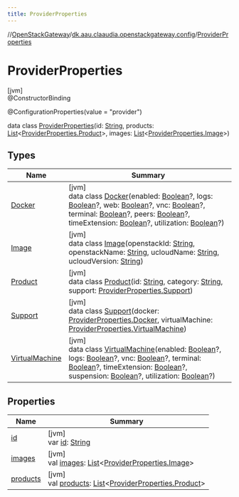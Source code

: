 ```yaml
---
title: ProviderProperties
---
```

//[OpenStackGateway](../../../index.html)/[dk.aau.claaudia.openstackgateway.config](../index.html)/[ProviderProperties](index.html)



# ProviderProperties



[jvm]\
@ConstructorBinding



@ConfigurationProperties(value = "provider")



data class [ProviderProperties](index.html)(id: [String](https://kotlinlang.org/api/latest/jvm/stdlib/kotlin/-string/index.html), products: [List](https://kotlinlang.org/api/latest/jvm/stdlib/kotlin.collections/-list/index.html)&lt;[ProviderProperties.Product](-product/index.html)&gt;, images: [List](https://kotlinlang.org/api/latest/jvm/stdlib/kotlin.collections/-list/index.html)&lt;[ProviderProperties.Image](-image/index.html)&gt;)



## Types


| Name | Summary |
|---|---|
| [Docker](-docker/index.html) | [jvm]<br>data class [Docker](-docker/index.html)(enabled: [Boolean](https://kotlinlang.org/api/latest/jvm/stdlib/kotlin/-boolean/index.html)?, logs: [Boolean](https://kotlinlang.org/api/latest/jvm/stdlib/kotlin/-boolean/index.html)?, web: [Boolean](https://kotlinlang.org/api/latest/jvm/stdlib/kotlin/-boolean/index.html)?, vnc: [Boolean](https://kotlinlang.org/api/latest/jvm/stdlib/kotlin/-boolean/index.html)?, terminal: [Boolean](https://kotlinlang.org/api/latest/jvm/stdlib/kotlin/-boolean/index.html)?, peers: [Boolean](https://kotlinlang.org/api/latest/jvm/stdlib/kotlin/-boolean/index.html)?, timeExtension: [Boolean](https://kotlinlang.org/api/latest/jvm/stdlib/kotlin/-boolean/index.html)?, utilization: [Boolean](https://kotlinlang.org/api/latest/jvm/stdlib/kotlin/-boolean/index.html)?) |
| [Image](-image/index.html) | [jvm]<br>data class [Image](-image/index.html)(openstackId: [String](https://kotlinlang.org/api/latest/jvm/stdlib/kotlin/-string/index.html), openstackName: [String](https://kotlinlang.org/api/latest/jvm/stdlib/kotlin/-string/index.html), ucloudName: [String](https://kotlinlang.org/api/latest/jvm/stdlib/kotlin/-string/index.html), ucloudVersion: [String](https://kotlinlang.org/api/latest/jvm/stdlib/kotlin/-string/index.html)) |
| [Product](-product/index.html) | [jvm]<br>data class [Product](-product/index.html)(id: [String](https://kotlinlang.org/api/latest/jvm/stdlib/kotlin/-string/index.html), category: [String](https://kotlinlang.org/api/latest/jvm/stdlib/kotlin/-string/index.html), support: [ProviderProperties.Support](-support/index.html)) |
| [Support](-support/index.html) | [jvm]<br>data class [Support](-support/index.html)(docker: [ProviderProperties.Docker](-docker/index.html), virtualMachine: [ProviderProperties.VirtualMachine](-virtual-machine/index.html)) |
| [VirtualMachine](-virtual-machine/index.html) | [jvm]<br>data class [VirtualMachine](-virtual-machine/index.html)(enabled: [Boolean](https://kotlinlang.org/api/latest/jvm/stdlib/kotlin/-boolean/index.html)?, logs: [Boolean](https://kotlinlang.org/api/latest/jvm/stdlib/kotlin/-boolean/index.html)?, vnc: [Boolean](https://kotlinlang.org/api/latest/jvm/stdlib/kotlin/-boolean/index.html)?, terminal: [Boolean](https://kotlinlang.org/api/latest/jvm/stdlib/kotlin/-boolean/index.html)?, timeExtension: [Boolean](https://kotlinlang.org/api/latest/jvm/stdlib/kotlin/-boolean/index.html)?, suspension: [Boolean](https://kotlinlang.org/api/latest/jvm/stdlib/kotlin/-boolean/index.html)?, utilization: [Boolean](https://kotlinlang.org/api/latest/jvm/stdlib/kotlin/-boolean/index.html)?) |


## Properties


| Name | Summary |
|---|---|
| [id](id.html) | [jvm]<br>var [id](id.html): [String](https://kotlinlang.org/api/latest/jvm/stdlib/kotlin/-string/index.html) |
| [images](images.html) | [jvm]<br>val [images](images.html): [List](https://kotlinlang.org/api/latest/jvm/stdlib/kotlin.collections/-list/index.html)&lt;[ProviderProperties.Image](-image/index.html)&gt; |
| [products](products.html) | [jvm]<br>val [products](products.html): [List](https://kotlinlang.org/api/latest/jvm/stdlib/kotlin.collections/-list/index.html)&lt;[ProviderProperties.Product](-product/index.html)&gt; |

